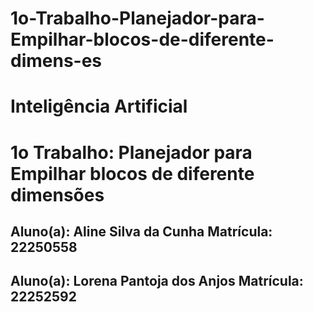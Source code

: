 # 1o-Trabalho-Planejador-para-Empilhar-blocos-de-diferente-dimens-es

# Inteligência Artificial
# 1o Trabalho: Planejador para Empilhar blocos de diferente dimensões




## Aluno(a): Aline Silva da Cunha                                              Matrícula: 22250558
## Aluno(a): Lorena Pantoja dos Anjos                                          Matrícula: 22252592

